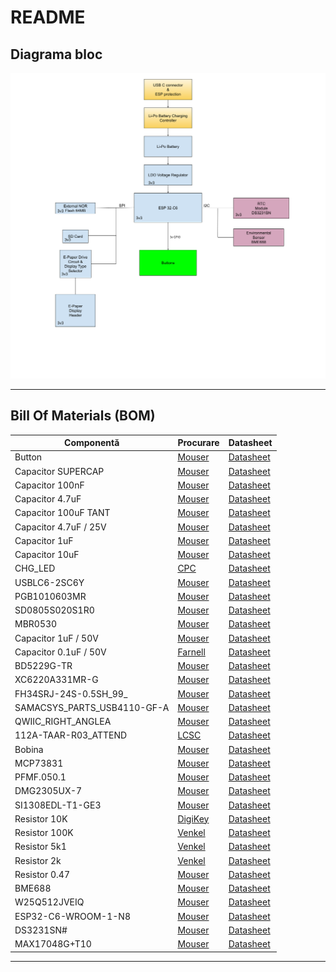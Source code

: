 # README

## Diagrama bloc
![Diagrama Bloc](Images/diagram.png)

---
## Bill Of Materials (BOM)
| Componentă                  | Procurare                                                                                                                                                                   | Datasheet                                               |
|-----------------------------|-----------------------------------------------------------------------------------------------------------------------------------------------------------------------------|---------------------------------------------------------|
| Button                      | [Mouser](https://ro.mouser.com/ProductDetail/CK/KMR221GULCLFS?qs=u2NJ%252B70r0goBXaNk7IrU0Q%3D%3D)                                                                          |[Datasheet](https://www.ckswitches.com/media/1479/kmr2.pdf)|
| Capacitor SUPERCAP          | [Mouser](https://ro.mouser.com/ProductDetail/Seiko-Semiconductors/CPH3225A?qs=3etwrb1wR%252BhUOph6lAO7eg%3D%3D)                                                             | [Datasheet](https://ro.mouser.com/datasheet/2/360/Seiko_Instruments_MicroBattery_E_20230330_2024Jan_-3561061.pdf)|
| Capacitor 100nF             | [Mouser](https://ro.mouser.com/ProductDetail/KEMET/C0402C104K4RAL?qs=pIZUS6sqCWCaMuP2QVR%2Fog%3D%3D)                                                                        | [Datasheet](https://ro.mouser.com/datasheet/2/447/KEM_C1018_X7R_SnPb_SMD-3316276.pdf)|
| Capacitor 4.7uF             | [Mouser](https://ro.mouser.com/ProductDetail/KEMET/C0402C475M9PAC7411?qs=cpo3%2FpBou2jRzZxyxJnMGg%3D%3D)                                                                    | [Datasheet](https://ro.mouser.com/datasheet/2/447/KEM_C1006_X5R_SMD-3316465.pdf)|
| Capacitor 100uF TANT        | [Mouser](https://ro.mouser.com/ProductDetail/KYOCERA-AVX/TAJW107M010RNJ?qs=Wtp%252Bf%2FAeVqIH8v1VxV%252B1Rg%3D%3D)                                                          | [Datasheet](https://ro.mouser.com/datasheet/2/40/TAJ-3165264.pdf)|
| Capacitor 4.7uF / 25V       | [Mouser](https://ro.mouser.com/ProductDetail/KYOCERA-AVX/12063C475KAZ2A?qs=%252BdQmOuGyFcG3LdbVp5waMw%3D%3D)                                                                | [Datasheet](https://ro.mouser.com/datasheet/2/40/X7RDielectric-2943470.pdf)|
| Capacitor 1uF               | [Mouser](https://ro.mouser.com/ProductDetail/KEMET/C0402C105K9PACTU?qs=UdQET6xYxVCMExqTDkuPeQ%3D%3D)                                                                        | [Datasheet](https://ro.mouser.com/datasheet/2/447/KEM_C1006_X5R_SMD-3316465.pdf)|
| Capacitor 10uF              | [Mouser](https://ro.mouser.com/ProductDetail/KEMET/C0402C106M9PACTU?qs=x4XeXhDQKnp%252Bz0lMlwMC3A%3D%3D)                                                                    | [Datasheet](https://ro.mouser.com/datasheet/2/447/KEM_C1006_X5R_SMD-3316465.pdf)|
| CHG_LED                     | [CPC](https://cpc.farnell.com/kingbright/kpg-1608zgc/led-smd-0603-grn/dp/SC20796)                                                                                           | [Datasheet](https://www.farnell.com/datasheets/2046349.pdf)|
| USBLC6-2SC6Y                | [Mouser](https://ro.mouser.com/ProductDetail/STMicroelectronics/USBLC6-2SC6Y?qs=gNDSiZmRJS%2FOgDexvXkdow%3D%3D)                                                             | [Datasheet](https://ro.mouser.com/datasheet/2/389/usblc6_2sc6y-1852505.pdf)|
| PGB1010603MR                | [Mouser](https://ro.mouser.com/ProductDetail/Littelfuse/PGB1010603MR?qs=gu7KAQ731URLg4GSnNNN7Q%3D%3D)                                                                       | [Datasheet](https://www.littelfuse.com/assetdocs/pulseguard-esd-suppressors-pgb1-datasheet?assetguid=8a337998-d54d-466b-be4e-dc5bcd1f9321)|
| SD0805S020S1R0              | [Mouser](https://ro.mouser.com/ProductDetail/KYOCERA-AVX/SD0805S020S1R0?qs=jCA%252BPfw4LHbpkAoSnwrdjw%3D%3D)                                                                | [Datasheet](https://ro.mouser.com/datasheet/2/40/schottky-3165252.pdf)|
| MBR0530                     | [Mouser](https://ro.mouser.com/ProductDetail/onsemi/MBR0530T3G?qs=3JMERSakebpEmdUS6GetdQ%3D%3D)                                                                             | [Datasheet](https://www.onsemi.com/products/discrete-power-modules/schottky-diodes-schottky-rectifiers/mbr0530t3g)|
| Capacitor 1uF / 50V         | [Mouser](https://ro.mouser.com/ProductDetail/TDK/C1608X7R1H105K080AB?qs=sGAEpiMZZMsh%252B1woXyUXjwVqLNpRsvnQGmKhuYn4DWE%3D)                                                 | [Datasheet](https://product.tdk.com/system/files/dam/doc/product/capacitor/ceramic/mlcc/catalog/mlcc_commercial_general_en.pdf)|
| Capacitor 0.1uF / 50V       | [Farnell](https://ro.farnell.com/multicomp-pro/mcmlr50v104kx7r/ceramic-capacitor-0-1uf-50v-x7r/dp/1600875?srsltid=AfmBOop-NuqSwaWYAsNDvdMnjraBeqfj0sl8f99iLZ_KJc8xpnT4fSqT) | [Datasheet](https://www.farnell.com/datasheets/2873577.pdf?_gl=1*x28a2*_gcl_au*MTYwODAzNzc2OC4xNzQzNDM1MjM4)|
| BD5229G-TR                  | [Mouser](https://ro.mouser.com/ProductDetail/ROHM-Semiconductor/BD5229G-TR?qs=4kLU8WoGk0vvnhrrYwdszw%3D%3D)                                                                 | [Datasheet](https://fscdn.rohm.com/en/products/databook/datasheet/ic/power/voltage_detector/bd52xxg-e.pdf)|
| XC6220A331MR-G              | [Mouser](https://ro.mouser.com/ProductDetail/Torex-Semiconductor/XC6220A331MR-G?qs=AsjdqWjXhJ8ZSWznL1J0gg%3D%3D)                                                            | [Datasheet](https://ro.mouser.com/datasheet/2/760/xc6220-3371556.pdf)|
| FH34SRJ-24S-0.5SH_99_       | [Mouser](https://ro.mouser.com/ProductDetail/Hirose-Connector/FH34SRJ-24S-0.5SH99?qs=vcbW%252B4%252BSTIpKBl5ap9J8Fw%3D%3D)                                                  | [Datasheet](https://ro.mouser.com/datasheet/2/185/FH34SRJ_24S_0_5SH_99__CL0580_1255_6_99_2DDrawing_0-1615044.pdf)|
| SAMACSYS_PARTS_USB4110-GF-A | [Mouser](https://ro.mouser.com/ProductDetail/GCT/USB4110-GF-A?qs=KUoIvG%2F9IlYiZvIXQjyJeA%3D%3D)                                                                            | [Datasheet](https://ro.mouser.com/datasheet/2/837/GCT_USB4110_Product_Drawing___20k_cycles-3455479.pdf)|
| QWIIC_RIGHT_ANGLEA          | [Mouser](https://ro.mouser.com/ProductDetail/JST-Commercial/SM04B-SRSS-TBLFSN?qs=cdbOS8ANM9B3FdyA6cNU2A%3D%3D)                                                              | [Datasheet](https://ro.mouser.com/datasheet/2/564/eSR_SZ-3476820.pdf)|
| 112A-TAAR-R03_ATTEND        | [LCSC](https://www.lcsc.com/product-detail/SD-Card-Connectors_Attend-Technology-112A-TAAR-R03_C6970445.html)                                                                | [Datasheet](https://www.lcsc.com/datasheet/lcsc_datasheet_2411220717_Attend-Technology-112A-TAAR-R03_C6970445.pdf)|
| Bobina                      | [Mouser](https://ro.mouser.com/ProductDetail/Wurth-Elektronik/744043680?qs=PGXP4M47uW6VkZq%252BkzjrHA%3D%3D)                                                                | [Datasheet](https://www.we-online.com/components/products/datasheet/744043680.pdf)|
| MCP73831                    | [Mouser](https://ro.mouser.com/ProductDetail/Microchip-Technology/MCP73831-2ACI-MC?qs=hH%252BOa0VZEiBneYTVdpuVdg%3D%3D)                                                     | [Datasheet](https://ro.mouser.com/datasheet/2/268/MCP73831_Family_Data_Sheet_DS20001984H-3441711.pdf)|
| PFMF.050.1                  | [Mouser](https://ro.mouser.com/ProductDetail/Schurter/PFMF.050.2?qs=1auRipcfynCums5v1iucSA%3D%3D)                                                                           | [Datasheet](https://ro.mouser.com/datasheet/2/358/typ_PFMF-1275918.pdf)|
| DMG2305UX-7                 | [Mouser](https://ro.mouser.com/ProductDetail/Diodes-Incorporated/DMG2305UX-7?qs=L1DZKBg7t5F%2FNBHrjfxC%252Bg%3D%3D)                                                         | [Datasheet](https://www.diodes.com/assets/Datasheets/DMG2305UX.pdf)|
| SI1308EDL-T1-GE3            | [Mouser](https://ro.mouser.com/ProductDetail/Vishay-Semiconductors/SI1308EDL-T1-GE3?qs=bX1%252BNvsK%2FBramh9tgpOaEw%3D%3D)                                                  | [Datasheet](https://www.vishay.com/docs/63399/si1308edl.pdf)|
| Resistor 10K                | [DigiKey](https://www.digikey.com/en/products/detail/venkel/CR0402-10W-102JT/12332774)                                                                                      | [Datasheet](https://data.venkel.com/documents/cr-series?_gl=1*mn27ew*_ga*MTAzMTIxOTYyMS4xNzQzNzU5MjAy*_ga_JRKGBZNVM8*MTc0Mzc1OTIwMS4xLjAuMTc0Mzc1OTIwMi41OS4wLjA.)|
| Resistor 100K               | [Venkel](https://venkel.com/part/CR0402-16W-1003FT)                                                                                                                         | [Datasheet](https://data.venkel.com/documents/cr-series?_gl=1*oleae1*_ga*MTAzMTIxOTYyMS4xNzQzNzU5MjAy*_ga_JRKGBZNVM8*MTc0Mzc1OTIwMS4xLjEuMTc0Mzc1OTM0My4zNi4wLjA.)|
| Resistor 5k1                | [Venkel](https://venkel.com/part/CR0402-10W-5101FT)                                                                                                                         | [Datasheet](https://data.venkel.com/documents/cr-series?_gl=1*1e041jc*_ga*MTAzMTIxOTYyMS4xNzQzNzU5MjAy*_ga_JRKGBZNVM8*MTc0Mzc1OTIwMS4xLjEuMTc0Mzc1OTU2Ny41MS4wLjA.)|
| Resistor 2k                 | [Venkel](https://www.venkel.com/part/CR0402-16W-2002FT)                                                                                                                     | [Datasheet](https://data.venkel.com/documents/cr-series?_gl=1*1sqolfs*_ga*MTAzMTIxOTYyMS4xNzQzNzU5MjAy*_ga_JRKGBZNVM8*MTc0Mzc1OTIwMS4xLjEuMTc0Mzc1OTY2OS4zNC4wLjA.)|
| Resistor 0.47               | [Mouser](https://ro.mouser.com/ProductDetail/Vishay-Beyschlag/MCT06030C4700FP500?qs=XsZ9OvPb0dt82KlzjdcMjQ%3D%3D)                                                           | [Datasheet](https://www.vishay.com/docs/28705/mcx0x0xpro.pdf)|
| BME688               | [Mouser](https://ro.mouser.com/ProductDetail/Bosch-Sensortec/BME688?qs=IS%252B4QmGtzzqQoVDscqwx3A%3D%3D)                                                           | [Datasheet](https://ro.mouser.com/datasheet/2/783/bst_bme688_fl000-2307034.pdf)|
| W25Q512JVEIQ               | [Mouser](https://ro.mouser.com/ProductDetail/Winbond/W25Q512JVEIQ?qs=l7cgNqFNU1jw6svr3at6tA%3D%3D)                                                           | [Datasheet](https://ro.mouser.com/datasheet/2/949/Winbond_W25Q512JV_Datasheet-3240039.pdf)|
| ESP32-C6-WROOM-1-N8               | [Mouser](https://ro.mouser.com/ProductDetail/Espressif-Systems/ESP32-C6-WROOM-1-N8?qs=8Wlm6%252BaMh8ST02Gmwp74cw%3D%3D)                                                           | [Datasheet](https://ro.mouser.com/datasheet/2/891/Espressif_ESP32_C6_WROOM_1__Datasheet_V0_1_PRELIMI-3239987.pdf)|
| DS3231SN#               | [Mouser](https://ro.mouser.com/ProductDetail/Analog-Devices-Maxim-Integrated/DS3231SN?qs=1eQvB6Dk1vhUlr8%2FOrV0Fw%3D%3D)                                                           | [Datasheet](https://ro.mouser.com/datasheet/2/609/DS3231-3421123.pdf)|
| MAX17048G+T10               | [Mouser](https://ro.mouser.com/ProductDetail/Analog-Devices-Maxim-Integrated/MAX17048G%2bT10?qs=D7PJwyCwLAoGnnn8jEPRBQ%3D%3D)                                                           | [Datasheet](https://ro.mouser.com/datasheet/2/609/MAX17048_MAX17049-3469099.pdf)|
---
